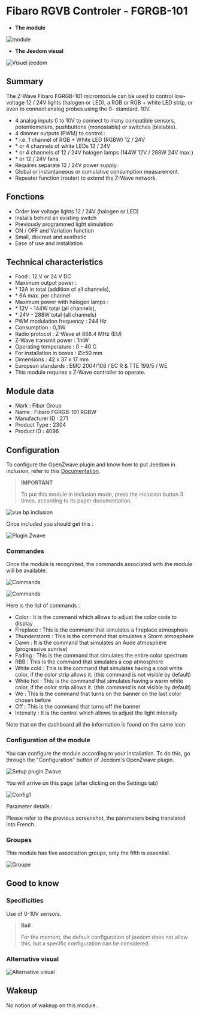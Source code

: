 # Fibaro RGVB Controler - FGRGB-101

-   **The module**

![module](images/fibaro.fgrgb101/module.jpg)

-   **The Jeedom visual**

![Visuel jeedom](images/fibaro.fgrgb101/Visuel_jeedom.png)

## Summary

The Z-Wave Fibaro FGRGB-101 micromodule can be used to control low-voltage 12 / 24V lights (halogen or LED), a RGB or RGB + white LED strip, or even to connect analog probes using the 0- standard. 10V.

-   4 analog inputs 0 to 10V to connect to many compatible sensors, potentiometers, pushbuttons (monostable) or switches (bistable).
-   4 dimmer outputs (PWM) to control :
-   \* i.e. 1 channel of RGB + White LED (RGBW) 12 / 24V
-   \* or 4 channels of white LEDs 12 / 24V
-   \* or 4 channels of 12 / 24V halogen lamps (144W 12V / 288W 24V max.)
-   \* or 12 / 24V fans.
-   Requires separate 12 / 24V power supply.
-   Global or instantaneous or cumulative consumption measurement.
-   Repeater function (router) to extend the Z-Wave network.

## Fonctions

-   Order low voltage lights 12 / 24V (halogen or LED)
-   Installs behind an existing switch
-   Previously programmed light simulation
-   ON / OFF and Variation function
-   Small, discreet and aesthetic
-   Ease of use and installation

## Technical characteristics

-   Food : 12 V or 24 V DC
-   Maximum output power :
-   \* 12A in total (addition of all channels),
-   \* 6A max. per channel
-   Maximum power with halogen lamps :
-   \* 12V - 144W total (all channels),
-   \* 24V - 288W total (all channels)
-   PWM modulation frequency : 244 Hz
-   Consumption : 0,3W
-   Radio protocol : Z-Wave at 868.4 MHz (EU)
-   Z-Wave transmit power : 1mW
-   Operating temperature : 0 - 40 C
-   For installation in boxes : Ø≥50 mm
-   Dimensions : 42 x 37 x 17 mm
-   European standards : EMC 2004/108 / EC R & TTE 199/5 / WE
-   This module requires a Z-Wave controller to operate.

## Module data

-   Mark : Fibar Group
-   Name : Fibaro FGRGB-101 RGBW
-   Manufacturer ID : 271
-   Product Type : 2304
-   Product ID : 4096

## Configuration

To configure the OpenZwave plugin and know how to put Jeedom in inclusion, refer to this [Documentation](https://doc.jeedom.com/en_US/plugins/automation%20protocol/openzwave/).

> **IMPORTANT**
>
> To put this module in inclusion mode, press the inclusion button 3 times, according to its paper documentation.

![vue bp inclusion](images/fibaro.fgrgb101/vue_bp_inclusion.png)

Once included you should get this :

![Plugin Zwave](images/fibaro.fgrgb101/configuration.png)

### Commandes

Once the module is recognized, the commands associated with the module will be available.

![Commands](images/fibaro.fgrgb101/commande_1.png)

![Commands](images/fibaro.fgrgb101/commande_2.png)

Here is the list of commands :

-   Color : It is the command which allows to adjust the color code to display
-   Fireplace : This is the command that simulates a fireplace atmosphere
-   Thunderstorm : This is the command that simulates a Storm atmosphere
-   Dawn : It is the command that simulates an Aude atmosphere (progressive sunrise)
-   Fading : This is the command that simulates the entire color spectrum
-   RBB : This is the command that simulates a cop atmosphere
-   White cold : This is the command that simulates having a cool white color, if the color strip allows it. (this command is not visible by default)
-   White hot : This is the command that simulates having a warm white color, if the color strip allows it. (this command is not visible by default)
-   We : This is the command that turns on the banner on the last color chosen before
-   Off : This is the command that turns off the banner
-   Intensity : It is the control which allows to adjust the light intensity

Note that on the dashboard all the information is found on the same icon

### Configuration of the module

You can configure the module according to your installation. To do this, go through the "Configuration" button of Jeedom's OpenZwave plugin.

![Setup plugin Zwave](images/plugin/bouton_configuration.jpg)

You will arrive on this page (after clicking on the Settings tab)

![Config1](images/fibaro.fgrgb101/parametres.png)

Parameter details :

Please refer to the previous screenshot, the parameters being translated into French.

### Groupes

This module has five association groups, only the fifth is essential.

![Groupe](images/fibaro.fgrgb101/groupes.png)

## Good to know

### Specificities

Use of 0-10V sensors.

> **Bail**
>
> For the moment, the default configuration of jeedom does not allow this, but a specific configuration can be considered.

### Alternative visual

![Alternative visual](images/fibaro.fgrgb101/Visuel_alternatif.png)

## Wakeup

No notion of wakeup on this module.

